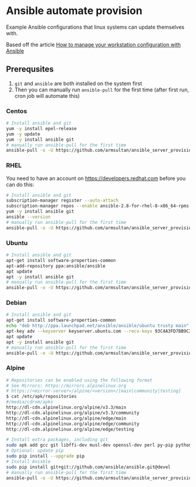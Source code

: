 # Ansible automate provision
Example Ansible configurations that linux systems can update themselves with.

Based off the article [How to manage your workstation configuration with Ansible](https://opensource.com/article/18/3/manage-workstation-ansible)

## Prerequsites

1. `git` and `ansible` are both installed on the system first
2. Then you can manually run `ansible-pull` for the first time (after first run, cron job will automate this)

### Centos
```bash
# Install ansible and git
yum -y install epel-release
yum -y update
yum -y install ansible git
# manually run ansible-pull for the first time
ansible-pull -o -U https://github.com/armsultan/ansible_server_provision.git local_yum.yml
```

### RHEL
You need to have an account on https://developers.redhat.com before you can do this:

```bash
# Install ansible and git
subscription-manager register --auto-attach
subscription-manager repos --enable ansible-2.8-for-rhel-8-x86_64-rpms
yum -y install ansible git
ansible --version
# manually run ansible-pull for the first time
ansible-pull -o -U https://github.com/armsultan/ansible_server_provision.git local_yum.yml
```

### Ubuntu
```bash
# Install ansible and git
apt-get install software-properties-common
apt-add-repository ppa:ansible/ansible
apt update
apt -y install ansible git
# manually run ansible-pull for the first time
ansible-pull -o -U https://github.com/armsultan/ansible_server_provision.git local_apt.yml
```

### Debian
```bash
# Install ansible and git
apt-get install software-properties-common
echo "deb http://ppa.launchpad.net/ansible/ansible/ubuntu trusty main" >> /etc/apt/sources.list
apt-key adv --keyserver keyserver.ubuntu.com --recv-keys 93C4A3FD7BB9C367
apt update
apt -y install ansible git
# manually run ansible-pull for the first time
ansible-pull -o -U https://github.com/armsultan/ansible_server_provision.git local_apt.yml
```

### Alpine
```bash
# Repositories can be enabled using the following format
# See Mirrors: https://mirrors.alpinelinux.org
# https://<mirror-server>/alpine/<version>/[main|community|testing]
$ cat /etc/apk/repositories
#/media/cdrom/apks
http://dl-cdn.alpinelinux.org/alpine/v3.3/main
http://dl-cdn.alpinelinux.org/alpine/v3.3/community
http://dl-cdn.alpinelinux.org/alpine/edge/main
http://dl-cdn.alpinelinux.org/alpine/edge/community
http://dl-cdn.alpinelinux.org/alpine/edge/testing

# Install extra packages, including git
sudo apk add gcc git libffi-dev musl-dev openssl-dev perl py-pip python3-dev python3 sshpass
# Optional: update pip
sudo pip install --upgrade pip
# Install Anisble
sudo pip install git+git://github.com/ansible/ansible.git@devel
# manually run ansible-pull for the first time
ansible-pull -o -U https://github.com/armsultan/ansible_server_provision.git local_apt.yml
```